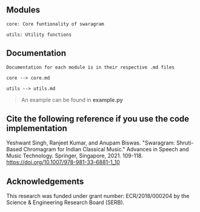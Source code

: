 ## Modules

	core: Core funtionality of swaragram

	utils: Utility functions

## Documentation

	Documentation for each module is in their respective .md files

	core --> core.md

	utils --> utils.md

> An example can be found in **example.py**

## Cite the following reference if you use the code implementation
Yeshwant Singh, Ranjeet Kumar, and Anupam Biswas. "Swaragram: Shruti-Based Chromagram for Indian Classical Music." Advances in Speech and Music Technology. Springer, Singapore, 2021. 109-118. https://doi.org/10.1007/978-981-33-6881-1_10

## Acknowledgements
This research was funded under grant number: ECR/2018/000204 by the Science & Engineering Research Board (SERB).
